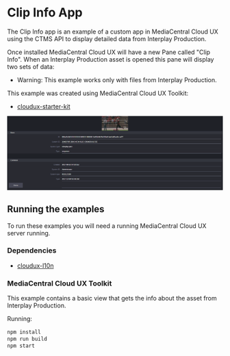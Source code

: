 # Clip Info App
The Clip Info app is an example of a custom app in MediaCentral Cloud UX using the CTMS API to display detailed data from Interplay Production. 

Once installed MediaCentral Cloud UX will have a new Pane called "Clip Info". When an Interplay Production asset is opened this pane will display two sets of data:

* Warning: This example works only with files from Interplay Production.

This example was created using MediaCentral Cloud UX Toolkit:
* [cloudux-starter-kit ](https://www.npmjs.com/package/cloudux-starter-kit)

![Alt text](screenshot1.png?raw=true "Clip Info")

## Running the examples
To run these examples you will need a running MediaCentral Cloud UX server running. 

### Dependencies
* [cloudux-l10n ](https://www.npmjs.com/package/cloudux-l10n)

### MediaCentral Cloud UX Toolkit
This example contains a basic view that gets the info about the asset from Interplay Production.

Running:
    
    npm install
    npm run build
    npm start
